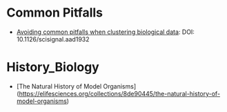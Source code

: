 # Common Pitfalls 

* [Avoiding common pitfalls when clustering biological data](https://stke.sciencemag.org/content/9/432/re6): DOI: 10.1126/scisignal.aad1932


# History_Biology

* [The Natural History of Model Organisms] (https://elifesciences.org/collections/8de90445/the-natural-history-of-model-organisms)
